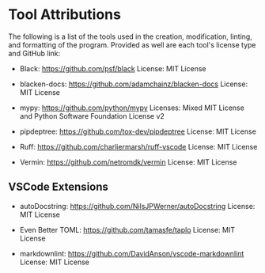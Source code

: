 # Tool Attributions

The following is a list of the tools used in the creation, modification, linting, and formatting of the program. Provided as well are each tool's license type and GitHub link:

* Black: <https://github.com/psf/black>
License: MIT License

* blacken-docs: <https://github.com/adamchainz/blacken-docs>
License: MIT License

* mypy: <https://github.com/python/mypy>
Licenses: Mixed MIT License and Python Software Foundation License v2

* pipdeptree: <https://github.com/tox-dev/pipdeptree>
License: MIT License

* Ruff: <https://github.com/charliermarsh/ruff-vscode>
License: MIT License

* Vermin: <https://github.com/netromdk/vermin>
License: MIT License

## VSCode Extensions

* autoDocstring: <https://github.com/NilsJPWerner/autoDocstring>
License: MIT License

* Even Better TOML: <https://github.com/tamasfe/taplo>
License: MIT License

* markdownlint: <https://github.com/DavidAnson/vscode-markdownlint>
License: MIT License
